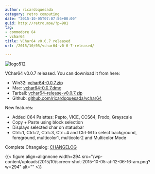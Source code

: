 ```yaml
---
author: ricardoquesada
category: retro computing
date: "2015-10-05T07:07:56+00:00"
guid: http://retro.moe/?p=981
tag:
- commodore 64
- vchar64
title: VChar64 v0.0.7 released
url: /2015/10/05/vchar64-v0-0-7-released/

---
```


![logo512](/wp-content/uploads/2015/08/logo512.png?w=150)

VChar64 v0.0.7 released. You can download it from here:

- Win32: [vchar64-0.0.7.zip](https://www.dropbox.com/s/2yx9axfe3qg19r4/vchar64-0.0.7.zip?dl=1)
- Mac: [vchar64-0.0.7.dmg](https://www.dropbox.com/s/5ogv3n9l3poe3ox/vchar64-0.0.7.dmg?dl=1)
- Tarball: [vchar64-release-v0.0.7.zip](https://github.com/ricardoquesada/vchar64/archive/release-v0.0.7.zip)
- Github: [github.com/ricardoquesada/vchar64](https://github.com/ricardoquesada/vchar64/)

New features:

- Added C64 Palettes: Pepto, VICE, CCS64, Frodo, Grayscale
- Copy + Paste using block selection
- Displays selected char on statusbar
- Ctrl+1, Ctrl+2, Ctrl+3, Ctrl+4 and Ctrl-M to select background, foreground,
  multicolor1, multicolor2 and Multicolor Mode

Complete Changelog: [CHANGELOG](https://github.com/ricardoquesada/vchar64/blob/release-v0.0.7/CHANGELOG)

{{< figure align=alignnone width=294 src="/wp-content/uploads/2015/10/screen-shot-2015-10-05-at-12-06-16-am.png?w=294" alt="" >}}
